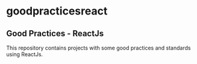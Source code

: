 # goodpracticesreact

## Good Practices - ReactJs

<span>This repository contains projects with some good practices and standards using ReactJs.</span>

